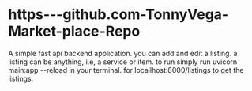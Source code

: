 # https---github.com-TonnyVega-Market-place-Repo

A simple fast api backend application. 
you can add and edit a listing. 
a listing can be anything, i.e, a service or item. 
to run simply run uvicorn main:app --reload in your terminal. 
for locallhost:8000/listings to get the listings. 
